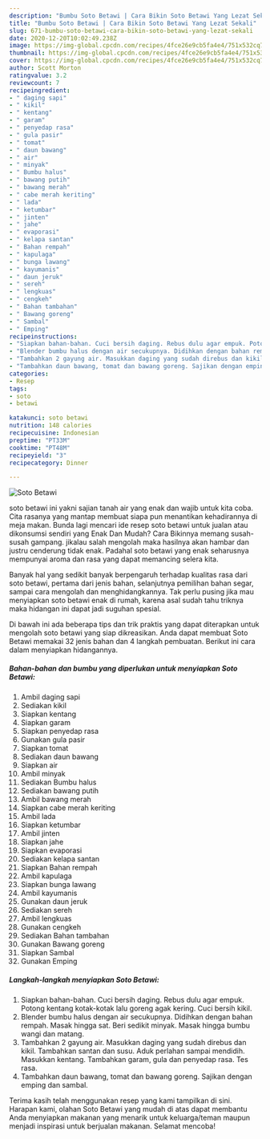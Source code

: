 ```yaml
---
description: "Bumbu Soto Betawi | Cara Bikin Soto Betawi Yang Lezat Sekali"
title: "Bumbu Soto Betawi | Cara Bikin Soto Betawi Yang Lezat Sekali"
slug: 671-bumbu-soto-betawi-cara-bikin-soto-betawi-yang-lezat-sekali
date: 2020-12-20T10:02:49.238Z
image: https://img-global.cpcdn.com/recipes/4fce26e9cb5fa4e4/751x532cq70/soto-betawi-foto-resep-utama.jpg
thumbnail: https://img-global.cpcdn.com/recipes/4fce26e9cb5fa4e4/751x532cq70/soto-betawi-foto-resep-utama.jpg
cover: https://img-global.cpcdn.com/recipes/4fce26e9cb5fa4e4/751x532cq70/soto-betawi-foto-resep-utama.jpg
author: Scott Morton
ratingvalue: 3.2
reviewcount: 7
recipeingredient:
- " daging sapi"
- " kikil"
- " kentang"
- " garam"
- " penyedap rasa"
- " gula pasir"
- " tomat"
- " daun bawang"
- " air"
- " minyak"
- " Bumbu halus"
- " bawang putih"
- " bawang merah"
- " cabe merah keriting"
- " lada"
- " ketumbar"
- " jinten"
- " jahe"
- " evaporasi"
- " kelapa santan"
- " Bahan rempah"
- " kapulaga"
- " bunga lawang"
- " kayumanis"
- " daun jeruk"
- " sereh"
- " lengkuas"
- " cengkeh"
- " Bahan tambahan"
- " Bawang goreng"
- " Sambal"
- " Emping"
recipeinstructions:
- "Siapkan bahan-bahan. Cuci bersih daging. Rebus dulu agar empuk. Potong kentang kotak-kotak lalu goreng agak kering. Cuci bersih kikil."
- "Blender bumbu halus dengan air secukupnya. Didihkan dengan bahan rempah. Masak hingga sat. Beri sedikit minyak. Masak hingga bumbu wangi dan matang."
- "Tambahkan 2 gayung air. Masukkan daging yang sudah direbus dan kikil. Tambahkan santan dan susu. Aduk perlahan sampai mendidih. Masukkan kentang. Tambahkan garam, gula dan penyedap rasa. Tes rasa."
- "Tambahkan daun bawang, tomat dan bawang goreng. Sajikan dengan emping dan sambal."
categories:
- Resep
tags:
- soto
- betawi

katakunci: soto betawi 
nutrition: 148 calories
recipecuisine: Indonesian
preptime: "PT33M"
cooktime: "PT48M"
recipeyield: "3"
recipecategory: Dinner

---
```



![Soto Betawi](https://img-global.cpcdn.com/recipes/4fce26e9cb5fa4e4/751x532cq70/soto-betawi-foto-resep-utama.jpg)


soto betawi ini yakni sajian tanah air yang enak dan wajib untuk kita coba. Cita rasanya yang mantap membuat siapa pun menantikan kehadirannya di meja makan.
Bunda lagi mencari ide resep soto betawi untuk jualan atau dikonsumsi sendiri yang Enak Dan Mudah? Cara Bikinnya memang susah-susah gampang. jikalau salah mengolah maka hasilnya akan hambar dan justru cenderung tidak enak. Padahal soto betawi yang enak seharusnya mempunyai aroma dan rasa yang dapat memancing selera kita.

Banyak hal yang sedikit banyak berpengaruh terhadap kualitas rasa dari soto betawi, pertama dari jenis bahan, selanjutnya pemilihan bahan segar, sampai cara mengolah dan menghidangkannya. Tak perlu pusing jika mau menyiapkan soto betawi enak di rumah, karena asal sudah tahu triknya maka hidangan ini dapat jadi suguhan spesial.




Di bawah ini ada beberapa tips dan trik praktis yang dapat diterapkan untuk mengolah soto betawi yang siap dikreasikan. Anda dapat membuat Soto Betawi memakai 32 jenis bahan dan 4 langkah pembuatan. Berikut ini cara dalam menyiapkan hidangannya.

<!--inarticleads1-->

##### Bahan-bahan dan bumbu yang diperlukan untuk menyiapkan Soto Betawi:

1. Ambil  daging sapi
1. Sediakan  kikil
1. Siapkan  kentang
1. Siapkan  garam
1. Siapkan  penyedap rasa
1. Gunakan  gula pasir
1. Siapkan  tomat
1. Sediakan  daun bawang
1. Siapkan  air
1. Ambil  minyak
1. Sediakan  Bumbu halus
1. Sediakan  bawang putih
1. Ambil  bawang merah
1. Siapkan  cabe merah keriting
1. Ambil  lada
1. Siapkan  ketumbar
1. Ambil  jinten
1. Siapkan  jahe
1. Siapkan  evaporasi
1. Sediakan  kelapa santan
1. Siapkan  Bahan rempah
1. Ambil  kapulaga
1. Siapkan  bunga lawang
1. Ambil  kayumanis
1. Gunakan  daun jeruk
1. Sediakan  sereh
1. Ambil  lengkuas
1. Gunakan  cengkeh
1. Sediakan  Bahan tambahan
1. Gunakan  Bawang goreng
1. Siapkan  Sambal
1. Gunakan  Emping




<!--inarticleads2-->

##### Langkah-langkah menyiapkan Soto Betawi:

1. Siapkan bahan-bahan. Cuci bersih daging. Rebus dulu agar empuk. Potong kentang kotak-kotak lalu goreng agak kering. Cuci bersih kikil.
1. Blender bumbu halus dengan air secukupnya. Didihkan dengan bahan rempah. Masak hingga sat. Beri sedikit minyak. Masak hingga bumbu wangi dan matang.
1. Tambahkan 2 gayung air. Masukkan daging yang sudah direbus dan kikil. Tambahkan santan dan susu. Aduk perlahan sampai mendidih. Masukkan kentang. Tambahkan garam, gula dan penyedap rasa. Tes rasa.
1. Tambahkan daun bawang, tomat dan bawang goreng. Sajikan dengan emping dan sambal.




Terima kasih telah menggunakan resep yang kami tampilkan di sini. Harapan kami, olahan Soto Betawi yang mudah di atas dapat membantu Anda menyiapkan makanan yang menarik untuk keluarga/teman maupun menjadi inspirasi untuk berjualan makanan. Selamat mencoba!

